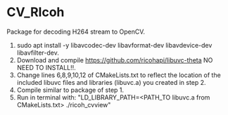 # CV_RIcoh
Package for decoding H264 stream to OpenCV. 

1) sudo apt install -y libavcodec-dev libavformat-dev libavdevice-dev libavfilter-dev.
2) Download and compile https://github.com/ricohapi/libuvc-theta NO NEED TO INSTALL!!.
3) Change lines 6,8,9,10,12 of CMakeLists.txt to reflect the location of the included libuvc files and libraries (libuvc.a) you created in step 2.
4) Compile similar to package of step 1. 
5) Run in terminal with: "LD_LIBRARY_PATH=<PATH_TO libuvc.a from CMakeLists.txt> ./ricoh_cvview"

